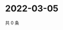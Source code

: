 # 2022-03-05

共 0 条

<!-- BEGIN WEIBO -->
<!-- 最后更新时间 Sat Mar 05 2022 21:17:13 GMT+0800 (China Standard Time) -->

<!-- END WEIBO -->
